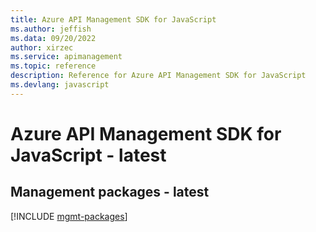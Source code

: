 ```yaml
---
title: Azure API Management SDK for JavaScript
ms.author: jeffish
ms.data: 09/20/2022
author: xirzec
ms.service: apimanagement
ms.topic: reference
description: Reference for Azure API Management SDK for JavaScript
ms.devlang: javascript
---
```

# Azure API Management SDK for JavaScript - latest

## Management packages - latest
[!INCLUDE [mgmt-packages](api-management-mgmt-index.md)]